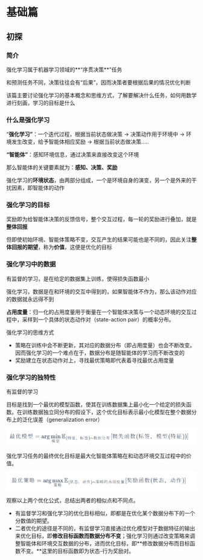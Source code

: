 # 基础篇

## 初探

### 简介

强化学习属于机器学习领域的**“序贯决策**”任务

和预测任务不同，决策往往会有“后果”，因而决策者要根据后果的情况优化判断

该篇主要讨论强化学习的基本概念和思维方式，了解要解决什么任务，如何用数学进行刻画，学习的目标是什么

### 什么是强化学习

“**强化学习”**：一个迭代过程，根据当前状态做决策 -> 决策动作用于环境中 -> 环境发生改变，给予智能体相应奖励 -> 根据当前状态做决策…..

**“智能体”**：感知环境信息，通过决策来直接改变这个环境

那么智能体的关键要素就为：**感知、决策、奖励**

强化学习的**环境状态**，由两部分组成，一个是环境自身的演变，另一个是外来的干扰因素，即智能体的动作

### 强化学习的目标

奖励即为给智能体决策的反馈信号，整个交互过程，每一轮的奖励进行叠加，就是**整体回报**

但即使初始环境、智能体策略不变，交互产生的结果可能也是不同的，因此关注**整体回报的期望**，称为**价值**，这便是优化的目标

### 强化学习中的数据

有监督的学习，是在给定的数据集上训练，使得损失函数最小

强化学习，数据是在和环境的交互中得到的，如果智能体不作为，那么该动作对应的数据就永远得不到

**占用度量**：归一化的占用度量用于衡量在一个智能体决策与一个动态环境的交互过程中，采样到一个具体的状态动作对（state-action pair）的概率分布。

强化学习的思维方式

- 策略在训练中会不断更新，其对应的数据分布（即占用度量）也会不断改变。因而强化学习的一个难点在于，数据分布是随智能体的学习而不断改变的
- 奖励建立在状态动作对上，寻找最优策略即代表着寻找最优占用度量

### 强化学习的独特性

有监督的学习

目标是找到一个最优的模型函数，使其在训练数据集上最小化一个给定的损失函数。在训练数据独立同分布的假设下，这个优化目标表示最小化模型在整个数据分布上的泛化误差（generalization error）

![image-20250417105337594](https://raw.githubusercontent.com/dionysusge/MyPic/refs/heads/img/img/image-20250417105337594.png)

强化学习任务的最终优化目标是最大化智能体策略在和动态环境交互过程中的价值。

![image-20250417105343867](https://raw.githubusercontent.com/dionysusge/MyPic/refs/heads/img/img/image-20250417105343867.png)

观察以上两个优化公式，总结出两者的相似点和不同点。

- 有监督学习和强化学习的优化目标相似，即都是在优化某个数据分布下的一个分数值的期望。
- 二者优化的途径是不同的，有监督学习直接通过优化模型对于数据特征的输出来优化目标，即**修改目标函数而数据分布不变**；强化学习则通过改变策略来调整智能体和环境交互数据的分布，进而优化目标，即**修改数据分布而目标函数不变。**这里的目标函数即为状态-行为奖励对。